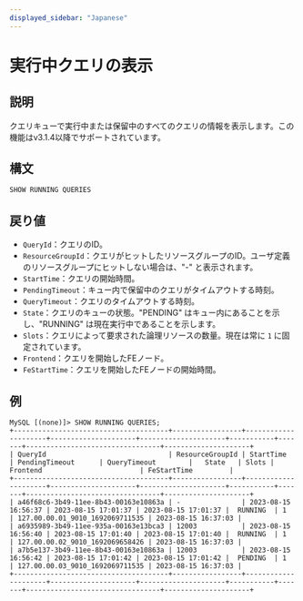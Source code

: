 ```yaml
---
displayed_sidebar: "Japanese"
---
```


# 実行中クエリの表示

## 説明

クエリキューで実行中または保留中のすべてのクエリの情報を表示します。この機能はv3.1.4以降でサポートされています。

## 構文

```SQL
SHOW RUNNING QUERIES
```

## 戻り値

- `QueryId`：クエリのID。
- `ResourceGroupId`：クエリがヒットしたリソースグループのID。ユーザ定義のリソースグループにヒットしない場合は、"-" と表示されます。
- `StartTime`：クエリの開始時間。
- `PendingTimeout`：キュー内で保留中のクエリがタイムアウトする時刻。
- `QueryTimeout`：クエリのタイムアウトする時刻。
- `State`：クエリのキューの状態。"PENDING" はキュー内にあることを示し、"RUNNING" は現在実行中であることを示します。
- `Slots`：クエリによって要求された論理リソースの数量。現在は常に `1` に固定されています。
- `Frontend`：クエリを開始したFEノード。
- `FeStartTime`：クエリを開始したFEノードの開始時間。

## 例

```Plain
MySQL [(none)]> SHOW RUNNING QUERIES;
+--------------------------------------+-----------------+---------------------+---------------------+---------------------+-----------+-------+---------------------------------+---------------------+
| QueryId                              | ResourceGroupId | StartTime           | PendingTimeout      | QueryTimeout        |   State   | Slots | Frontend                        | FeStartTime         |
+--------------------------------------+-----------------+---------------------+---------------------+---------------------+-----------+-------+---------------------------------+---------------------+
| a46f68c6-3b49-11ee-8b43-00163e10863a | -               | 2023-08-15 16:56:37 | 2023-08-15 17:01:37 | 2023-08-15 17:01:37 |  RUNNING  | 1     | 127.00.00.01_9010_1692069711535 | 2023-08-15 16:37:03 |
| a6935989-3b49-11ee-935a-00163e13bca3 | 12003           | 2023-08-15 16:56:40 | 2023-08-15 17:01:40 | 2023-08-15 17:01:40 |  RUNNING  | 1     | 127.00.00.02_9010_1692069658426 | 2023-08-15 16:37:03 |
| a7b5e137-3b49-11ee-8b43-00163e10863a | 12003           | 2023-08-15 16:56:42 | 2023-08-15 17:01:42 | 2023-08-15 17:01:42 |  PENDING  | 1     | 127.00.00.03_9010_1692069711535 | 2023-08-15 16:37:03 |
+--------------------------------------+-----------------+---------------------+---------------------+---------------------+-----------+-------+---------------------------------+---------------------+
```